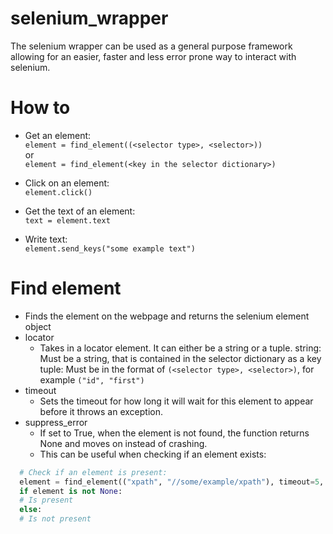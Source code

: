 # selenium_wrapper

The selenium wrapper can be used as a general purpose framework allowing for an easier, faster and less error prone way
to interact with selenium.

# How to
* Get an element:  
`element = find_element((<selector type>, <selector>))`  
or  
`element = find_element(<key in the selector dictionary>)`
  
* Click on an element:  
`element.click()`

* Get the text of an element:  
`text = element.text`

* Write text:  
`element.send_keys("some example text")`


# Find element
* Finds the element on the webpage and returns the selenium element object
* locator  
  * Takes in a locator element. It can either be a string or a tuple.
string: Must be a string, that is contained in the selector dictionary as a key
tuple: Must be in the format of `(<selector type>, <selector>)`, for example `("id", "first")`
* timeout  
  * Sets the timeout for how long it will wait for this element to appear before it throws an
exception.
* suppress_error  
  * If set to True, when the element is not found, the function returns None and moves on
instead of crashing.
  * This can be useful when checking if an element exists:
```python
  # Check if an element is present:
  element = find_element(("xpath", "//some/example/xpath"), timeout=5, supressError=True)
  if element is not None:
  # Is present
  else:
  # Is not present
```

